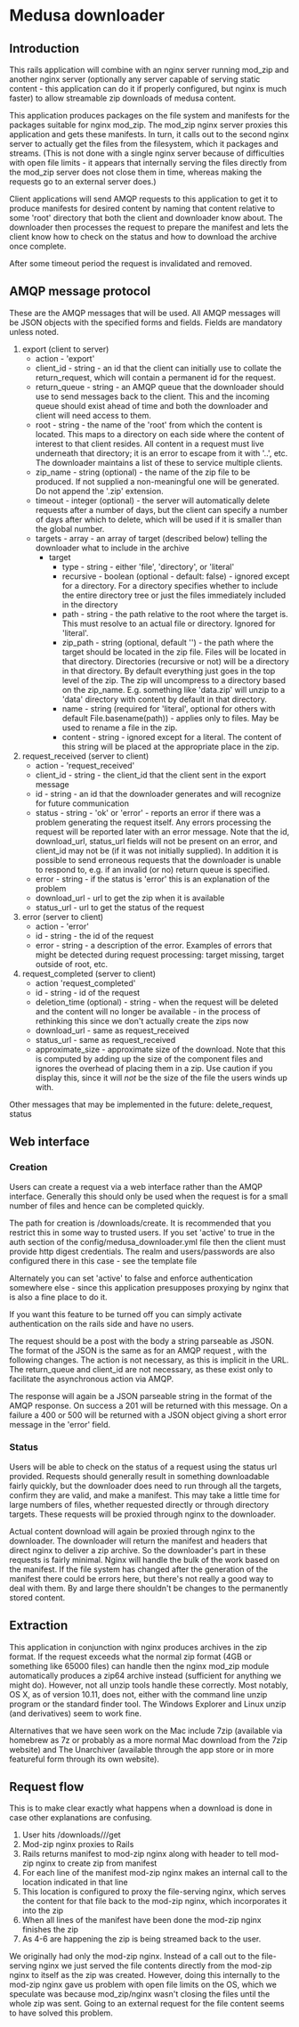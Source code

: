 # Medusa downloader

## Introduction

This rails application will combine with an nginx server running mod_zip 
and another nginx server (optionally any server capable of serving 
static content - this application can do it if properly configured, but
nginx is much faster) to allow streamable zip downloads of medusa
content.

This application produces packages on the file system and manifests for
the packages suitable for nginx mod_zip. The mod_zip nginx server 
proxies this application and gets these manifests. In turn, it calls
out to the second nginx server to actually get the files from the 
filesystem, which it packages and streams. (This is not done 
with a single nginx server because of difficulties with open file 
limits - it appears that internally serving the files directly from
the mod_zip server does not close them in time, whereas making the
requests go to an external server does.)

Client applications will send AMQP requests to this application to get it to produce manifests for desired content by
naming that content relative to some 'root' directory that both the client and downloader know about. The downloader
then processes the request to prepare the manifest and lets the client know how to check on the status and how to 
download the archive once complete.

After some timeout period the request is invalidated and removed.

## AMQP message protocol

These are the AMQP messages that will be used. All AMQP messages will be JSON objects with the specified forms and 
fields. Fields are mandatory unless noted.

1. export (client to server)
    * action - 'export'
    * client_id - string - an id that the client can initially use to collate the return_request, which will contain a
      permanent id for the request.
    * return_queue - string - an AMQP queue that the downloader should use to send messages back to the client. This and
      the incoming queue should exist ahead of time and both the downloader and client will need access to them. 
    * root - string - the name of the 'root' from which the content is located. This maps to a directory on each side where
      the content of interest to that client resides. All content in a request must live underneath that directory; it is an
      error to escape from it with '..', etc. The downloader maintains a list of these to service multiple clients.
    * zip_name - string (optional) - the name of the zip file to be produced. If not supplied a non-meaningful one will
      be generated. Do not append the '.zip' extension.
    * timeout - integer (optional) - the server will automatically delete requests after a number of days, but the client
      can specify a number of days after which to delete, which will be used if it is smaller than the global number.
    * targets - array - an array of target (described below) telling the downloader what to include in the archive
        * target
            * type - string - either 'file', 'directory', or 'literal'
            * recursive - boolean (optional - default: false) - ignored except for a directory. For a directory specifies whether to include
              the entire directory tree or just the files immediately included in the directory
            * path - string - the path relative to the root where the target is. This must resolve to an actual file or
              directory. Ignored for 'literal'.
            * zip_path - string (optional, default '') - the path where the target should be located in the zip file. Files will
              be located in that directory. Directories (recursive or not) will be a directory in that directory. By default
              everything just goes in the top level of the zip. The zip will uncompress to a directory based on the zip_name.
              E.g. something like 'data.zip' will unzip to a 'data' directory with content by default in that directory.
            * name - string (required for 'literal', optional for others with default File.basename(path)) - 
              applies only to files. May be used to rename a file in the zip. 
            * content - string - ignored except for a literal. The content of this string will be placed at the
              appropriate place in the zip.
2. request_received (server to client)
    * action - 'request_received'
    * client_id - string - the client_id that the client sent in the export message
    * id - string - an id that the downloader generates and will recognize for future communication
    * status - string - 'ok' or 'error' - reports an error if there was a problem generating the request itself. Any
      errors processing the request will be reported later with an error message. Note that
      the id, download_url, status_url fields will not be present on an error, and 
      client_id may not be (if it was not initially supplied). In addition it is possible
      to send erroneous requests that the downloader is unable to respond to, e.g.
      if an invalid (or no) return queue is specified.
    * error - string - if the status is 'error' this is an explanation of the problem
    * download_url - url to get the zip when it is available
    * status_url - url to get the status of the request
3. error (server to client)
    * action - 'error'
    * id - string - the id of the request
    * error - string - a description of the error. Examples of errors that might be detected during request processing: 
      target missing, target outside of root, etc.
4. request_completed (server to client)
    * action 'request_completed'
    * id - string - id of the request
    * deletion_time (optional) - string - when the request will be deleted and the content will no longer be available - 
      in the process of rethinking this since we don't actually create the zips now
    * download_url - same as request_received
    * status_url - same as request_received
    * approximate_size - approximate size of the download. Note that this is computed by adding up the
      size of the component files and ignores the overhead of placing them in a zip. Use caution
      if you display this, since it will _not_ be the size of the file the users winds up with.
    
Other messages that may be implemented in the future: delete_request, status

## Web interface

### Creation

Users can create a request via a web interface rather than the 
AMQP interface. Generally this should only be used when the request
is for a small number of files and hence can be completed quickly.

The path for creation is /downloads/create. 
It is recommended that you restrict this in some way to trusted users.
If you set 'active' to true in the auth section of the
config/medusa_downloader.yml file then the client must provide http
digest credentials. The realm and users/passwords are also configured
there in this case - see the template file

Alternately you can set 'active' to false and enforce authentication
somewhere else - since this application presupposes proxying by nginx
that is also a fine place to do it.

If you want this feature to be turned off you can simply activate
authentication on the rails side and have no users.

The request should be a post with the body a string parseable as JSON.
The format of the JSON is the same as for an AMQP request , with the 
following changes. The action is not necessary, as this
is implicit in the URL. The return_queue and client_id are not necessary,
as these exist only to facilitate the asynchronous action via AMQP.

The response will again be a JSON parseable string in the format of the AMQP
response. On success a 201 will be returned with this message. On a
failure a 400 or 500 will be returned with a JSON object giving a short
error message in the 'error' field.

### Status

Users will be able to check on the status of a request using the status url provided. Requests should generally
result in something downloadable fairly quickly, but the downloader does need to run through all the targets, confirm
they are valid, and make a manifest. This may take a little time for large numbers of files, whether requested directly
or through directory targets. These requests will be proxied through nginx to the downloader.

Actual content download will again be proxied through nginx to the downloader. The downloader will return the manifest
and headers that direct nginx to deliver a zip archive. So the downloader's part in these requests is fairly minimal. 
Nginx will handle the bulk of the work based on the manifest. If the file system has changed after the generation of the
manifest there could be errors here, but there's not really a good way to deal with them. By and large there shouldn't be
changes to the permanently stored content.

## Extraction

This application in conjunction with nginx produces archives in the 
zip format. If the request exceeds what the normal zip format (4GB or
something like 65000 files) can handle then the nginx mod_zip module
automatically produces a zip64 archive instead (sufficient for anything
we might do). However, not all unzip tools handle these correctly.
Most notably, OS X, as of version 10.11, does not, either with the 
command line unzip program or the standard finder tool. The Windows 
Explorer and Linux unzip (and derivatives) seem to work fine. 
 
Alternatives that we have seen work on the Mac include 7zip (available via
homebrew as 7z or probably as a more normal Mac download from the 7zip
website) and The Unarchiver (available through the app store or in more
featureful form through its own website).

## Request flow

This is to make clear exactly what happens when a download is done
 in case other explanations are confusing.
 
1. User hits /downloads/<root>/<id>/get
2. Mod-zip nginx proxies to Rails
3. Rails returns manifest to mod-zip nginx along with header to 
   tell mod-zip nginx to create zip from manifest
4. For each line of the manifest mod-zip nginx makes an internal call
    to the location indicated in that line
5. This location is configured to proxy the file-serving nginx, which
   serves the content for that file back to the mod-zip nginx, which
   incorporates it into the zip
6. When all lines of the manifest have been done the mod-zip nginx
   finishes the zip
7. As 4-6 are happening the zip is being streamed back to the user.

We originally had only the mod-zip nginx. Instead of a call out to
the file-serving nginx we just served the file contents directly
from the mod-zip nginx to itself as the zip was created. However, doing
this internally to the mod-zip nginx gave us problem with open
file limits on the OS, which we speculate was because mod_zip/nginx
wasn't closing the files until the whole zip was sent. Going to an
external request for the file content seems to have solved this problem.
